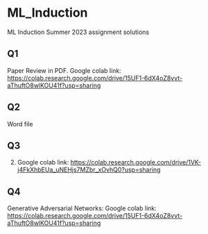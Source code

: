 # ML_Induction
ML Induction Summer 2023 assignment solutions
## Q1
Paper Review in PDF.
Google colab link: https://colab.research.google.com/drive/15UF1-6dX4oZ8vvt-aThuftO8wlKOU41f?usp=sharing

## Q2
Word file

## Q3
2) Google colab link: https://colab.research.google.com/drive/1VK-j4FkXhbEUa_uNEHjs7MZbr_xOvhQ0?usp=sharing

## Q4

Generative Adversarial Networks: Google colab link: https://colab.research.google.com/drive/15UF1-6dX4oZ8vvt-aThuftO8wlKOU41f?usp=sharing
